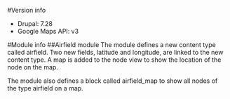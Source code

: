 #Version info
- Drupal: 7.28
- Google Maps API: v3

#Module info
##Airfield module
The module defines a new content type called airfield. Two new fields, latitude and longitude, are linked to the new content type.
A map is added to the node view to show the location of the node on the map.

The module also defines a block called airfield_map to show all nodes of the type airfield on a map.



